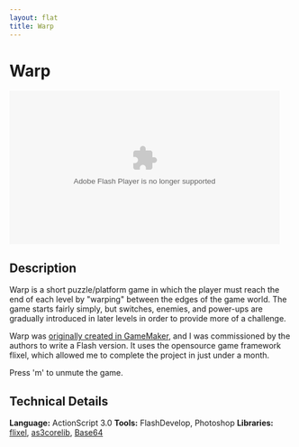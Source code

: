 ```yaml
---
layout: flat
title: Warp
---
```


# Warp

<object width="480" height="272"><param name="movie"
value="Warp.swf"></param><embed
src="Warp.swf" type="application/x-shockwave-flash"
width="480" height="272"></embed></object>

## Description

Warp is a short puzzle/platform game in which the player must reach the end of each level by "warping" between the edges of the game world. The game starts fairly simply, but switches, enemies, and power-ups are gradually introduced in later levels in order to provide more of a challenge.

Warp was [originally created in GameMaker](http://www.yoyogames.com/games/140947-warp), and I was commissioned by the authors to write a Flash version. It uses the opensource game framework flixel, which allowed me to complete the project in just under a month.

Press 'm' to unmute the game.

## Technical Details

**Language:** ActionScript 3.0
**Tools:** FlashDevelop, Photoshop
**Libraries:** [flixel](http://flixel.org), [as3corelib](https://github.com/mikechambers/as3corelib), [Base64](http://jpauclair.net/2010/01/09/base64-optimized-as3-lib/)